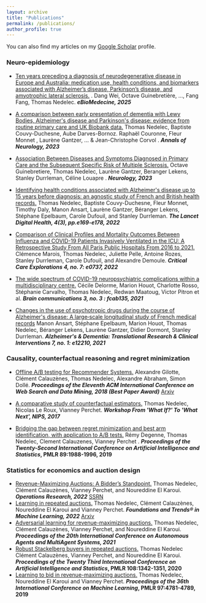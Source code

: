 ```yaml
---
layout: archive
title: "Publications"
permalink: /publications/
author_profile: true
---
```



You can also find my articles on my [Google Scholar](https://scholar.google.fr/citations?user=DiLQ2X8AAAAJ&hl=fr) profile.


### Neuro-epidemiology
  
* [Ten years preceding a diagnosis of neurodegenerative disease in Europe and Australia: medication use, health conditions, and biomarkers associated with Alzheimer’s disease, Parkinson’s disease, and amyotrophic lateral sclerosis.](https://www.thelancet.com/journals/ebiom/article/PIIS2352-3964(25)00029-5/fulltext) . Dang Wei, Octave Guinebretière, …, Fang Fang, Thomas Nedelec. ***eBioMedecine, 2025***

* [A comparison between early presentation of dementia with Lewy Bodies, Alzheimer's disease and Parkinson's disease: evidence from routine primary care and UK Biobank data.](https://onlinelibrary.wiley.com/doi/full/10.1002/ana.26670) Thomas Nedelec, Baptiste Couvy-Duchesne, Aube Darves-Bornoz. Raphaël Couronne, Fleur Monnet , Laurène Gantzer, ... & Jean-Christophe Corvol .  ***Annals of Neurology, 2023***

* [Association Between Diseases and Symptoms Diagnosed in Primary Care and the Subsequent Specific Risk of Multiple Sclerosis.](https://www.neurology.org/doi/10.1212/WNL.0000000000207981) Octave Guinebretiere, Thomas Nedelec, Laurène Gantzer, Beranger Lekens, Stanley Durrleman, Céline Louapre .  ***Neurology, 2023***

* [Identifying health conditions associated with Alzheimer's disease up to 15 years before diagnosis: an agnostic study of French and British health records.](https://www.thelancet.com/journals/landig/article/PIIS2589-7500(21)00275-2/fulltext) Thomas Nedelec, Baptiste Couvy-Duchesne, Fleur Monnet, Timothy Daly, Manon Ansart, Laurène Gantzer, Béranger Lekens, Stéphane Epelbaum, Carole Dufouil, and Stanley Durrleman.  ***The Lancet Digital Health, 4(3), pp.e169-e178, 2022***

* [Comparison of Clinical Profiles and Mortality Outcomes Between Influenza and COVID-19 Patients Invasively Ventilated in the ICU: A Retrospective Study From All Paris Public Hospitals From 2016 to 2021.](https://journals.lww.com/ccejournal/Fulltext/2022/07000/Comparison_of_Clinical_Profiles_and_Mortality.16.aspx) Clémence Marois, Thomas Nedelec, Juliette Pelle, Antoine Rozes, Stanley Durrleman, Carole Dufouil, and Alexandre Demoule.  ***Critical Care Explorations 4, no. 7: e0737, 2022***

* [The wide spectrum of COVID-19 neuropsychiatric complications within a multidisciplinary centre.](https://academic.oup.com/braincomms/article/3/3/fcab135/6302553)  Cécile Delorme, Marion Houot, Charlotte Rosso, Stéphanie Carvalho, Thomas Nedelec, Redwan Maatoug, Victor Pitron et al.  ***Brain communications 3, no. 3 : fcab135, 2021***

* [Changes in the use of psychotropic drugs during the course of Alzheimer's disease: A large‐scale longitudinal study of French medical records](https://alz-journals.onlinelibrary.wiley.com/doi/full/10.1002/trc2.12210)  Manon Ansart, Stéphane Epelbaum, Marion Houot, Thomas Nedelec, Béranger  Lekens, Laurène Gantzer, Didier Dormont, Stanley Durrleman.  ***Alzheimer's & Dementia: Translational Research & Clinical Interventions 7, no. 1: e12210, 2021***

### Causality, counterfactual reasoning and regret minimization 
* [Offline A/B testing for Recommender Systems.](https://dl.acm.org/doi/10.1145/3159652.3159687) Alexandre Gilotte, Clément Calauzènes, Thomas Nedelec, Alexandre Abraham, Simon Dollé.  ***Proceedings of the Eleventh ACM International Conference on Web Search and Data Mining, 2018 (Best Paper Award)*** [Arxiv](https://arxiv.org/abs/1801.07030)

* [A comparative study of counterfactual estimators.](https://arxiv.org/abs/1704.00773) Thomas Nedelec, Nicolas Le Roux, Vianney Perchet.  ***Workshop From 'What If?' To 'What Next', NIPS, 2017***

* [Bridging the gap between regret minimization and best arm identification, with application to A/B tests.](https://proceedings.mlr.press/v89/degenne19a.html) Rémy Degenne, Thomas Nedelec, Clement Calauzenes, Vianney Perchet .  ***Proceedings of the Twenty-Second International Conference on Artificial Intelligence and Statistics*, PMLR 89:1988-1996, 2019**

### Statistics for economics and auction design 
* [Revenue-Maximizing Auctions: A Bidder’s Standpoint.](https://pubsonline.informs.org/doi/abs/10.1287/opre.2022.2316t) Thomas Nedelec, Clément Calauzènes, Vianney Perchet, and Noureddine El Karoui.  ***Operations Research, 2022*** [SSRN](https://papers.ssrn.com/sol3/papers.cfm?abstract_id=3827136)
* [Learning in repeated auctions.](https://www.nowpublishers.com/article/Details/MAL-077) Thomas Nedelec, Clément Calauzènes, Noureddine El Karoui and Vianney Perchet.  ***Foundations and Trends® in Machine Learning, 2022*** [Arxiv](https://arxiv.org/abs/2011.09365)
* [Adversarial learning for revenue-maximizing auctions.](https://www.ifaamas.org/Proceedings/aamas2021/pdfs/p955.pdf) Thomas Nedelec, Clément Calauzènes, Vianney Perchet, and Noureddine El Karoui.  ***Proceedings of the 20th International Conference on Autonomous Agents and MultiAgent Systems, 2021*** 
* [Robust Stackelberg buyers in repeated auctions.](http://proceedings.mlr.press/v108/nedelec20a.html) Thomas Nedelec Clément Calauzènes, Vianney Perchet, and Noureddine El Karoui.  ***Proceedings of the Twenty Third International Conference on Artificial Intelligence and Statistics*, PMLR 108:1342-1351, 2020** 
* [Learning to bid in revenue-maximizing auctions.](http://proceedings.mlr.press/v97/nedelec19a.html) Thomas Nedelec, Noureddine El Karoui and Vianney Perchet.  ***Proceedings of the 36th International Conference on Machine Learning*, PMLR 97:4781-4789, 2019**



  

